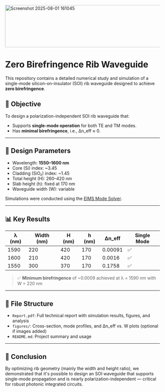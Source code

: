 <img width="538" height="137" alt="Screenshot 2025-08-01 161045" src="https://github.com/user-attachments/assets/f3a667c9-07a4-4cc0-b75f-44b1c574a6f3" />

# Zero Birefringence Rib Waveguide

This repository contains a detailed numerical study and simulation of a single-mode silicon-on-insulator (SOI) rib waveguide designed to achieve **zero birefringence**.

## 📌 Objective

To design a polarization-independent SOI rib waveguide that:
- Supports **single-mode operation** for both TE and TM modes.
- Has **minimal birefringence**, i.e., Δn_eff ≈ 0.

---

## 📐 Design Parameters

- Wavelength: **1550–1600 nm**
- Core (Si) index: ~3.45
- Cladding (SiO₂) index: ~1.45
- Total height (H): 260–420 nm
- Slab height (h): fixed at 170 nm
- Waveguide width (W): variable

Simulations were conducted using the [EIMS Mode Solver](https://www.computational-photonics.eu/eims.html).

---

## 📊 Key Results

| λ (nm) | Width (nm) | H (nm) | h (nm) | Δn_eff | Single Mode |
|--------|-------------|--------|--------|---------|--------------|
| 1590   | 220         | 420    | 170    | 0.00091 | ✅ |
| 1600   | 210         | 420    | 170    | 0.0016  | ✅ |
| 1550   | 300         | 370    | 170    | 0.1758  | ✅ |

> ✅ **Minimum birefringence** of ~0.0009 achieved at λ = 1590 nm with W = 220 nm

---

## 📁 File Structure

- `Report.pdf`: Full technical report with simulation results, figures, and analysis
- `figures/`: Cross-section, mode profiles, and Δn_eff vs. W plots (optional if images added)
- `README.md`: Project summary and usage

---

## 🧠 Conclusion

By optimizing rib geometry (mainly the width and height ratio), we demonstrated that it's possible to design an SOI waveguide that supports single-mode propagation and is nearly polarization-independent — critical for robust photonic integrated circuits.
